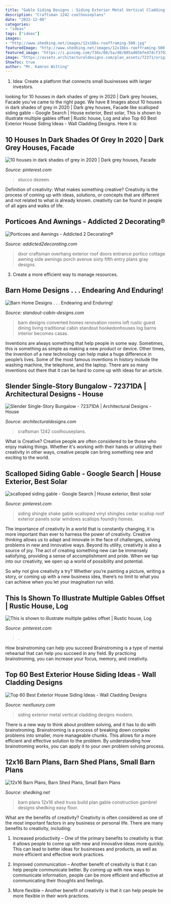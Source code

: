 ```yaml
---
title: "Gable Siding Designs : Siding Exterior Metal Vertical Cladding Designs Modern"
description: "Craftsman 1242 coolhouseplans"
date: "2022-12-08"
categories:
- "ideas"
tags: ["ideas"]
images:
- "http://www.shedking.net/images/12x16bs-roofframing-500.jpg"
featuredImage: "http://www.shedking.net/images/12x16bs-roofframing-500.jpg"
featured_image: "https://i.pinimg.com/736x/08/5a/d0/085ad05bfe474cf3792f3b9021c0dfa7--cedar-shingles-vinyl-siding.jpg"
image: "https://assets.architecturaldesigns.com/plan_assets/72371/original/72371DA_Render_1594830087.jpg?1594830088"
ShowToc: true
author: "Mr. Kamron Witting"
---
```



1. Idea: Create a platform that connects small businesses with larger investors.

	

		
looking for 10 houses in dark shades of grey in 2020 | Dark grey houses, Facade you've came to the right page. We have 8 Images about 10 houses in dark shades of grey in 2020 | Dark grey houses, Facade like scalloped siding gable - Google Search | House exterior, Best solar, This is shown to illustrate multiple gables offset | Rustic house, Log and also Top 60 Best Exterior House Siding Ideas - Wall Cladding Designs. Here it is:
		
    
## 10 Houses In Dark Shades Of Grey In 2020 | Dark Grey Houses, Facade

<img loading=lazy src="https://i.pinimg.com/736x/1e/9c/5a/1e9c5aa556a85ce65b18703353d61d93.jpg" onerror="this.onerror=null;this.src='https://tse3.mm.bing.net/th?id=OIP.ffX71aRQWYW_Whu53qtxpgHaHa&amp;pid=15.1';" alt="10 houses in dark shades of grey in 2020 | Dark grey houses, Facade">

_Source: pinterest.com_

>stucco dezeen. 

	

Definition of creativity: What makes something creative?
Creativity is the process of coming up with ideas, solutions, or concepts that are different and not related to what is already known. creativity can be found in people of all ages and walks of life.

    
## Porticoes And Awnings - Addicted 2 Decorating®

<img loading=lazy src="https://www.addicted2decorating.com/wp-content/uploads/2017/07/portico-over-door-from-Sixty-Fifth-Avenue.jpg" onerror="this.onerror=null;this.src='https://tse2.mm.bing.net/th?id=OIP.4aRha4c6sgfTeB-yWlBJ4gHaJ4&amp;pid=15.1';" alt="Porticoes and Awnings - Addicted 2 Decorating®">

_Source: addicted2decorating.com_

>door craftsman overhang exterior roof doors entrance portico cottage awning side awnings porch avenue sixty fifth entry plans gray designs. 

	

3. Create a more efficient way to manage resources.

    
## Barn Home Designs . . . Endearing And Enduring!

<img loading=lazy src="http://www.standout-cabin-designs.com/images/barn-home-designs5.jpg" onerror="this.onerror=null;this.src='https://tse4.mm.bing.net/th?id=OIP.iNFz6Kt78wyULzIzj-4WagHaKV&amp;pid=15.1';" alt="Barn Home Designs . . . Endearing and Enduring!">

_Source: standout-cabin-designs.com_

>barn designs converted homes renovation rooms loft rustic guest dining living traditional cabin standout hookedonhouses log barns interior becomes casas. 

	

Inventions are always something that help people in some way. Sometimes, this is something as simple as making a new product or device. Other times, the invention of a new technology can help make a huge difference in people’s lives. Some of the most famous inventions in history include the washing machine, the telephone, and the laptop. There are so many inventions out there that it can be hard to come up with ideas for an article.

    
## Slender Single-Story Bungalow - 72371DA | Architectural Designs - House

<img loading=lazy src="https://assets.architecturaldesigns.com/plan_assets/72371/original/72371DA_Render_1594830087.jpg?1594830088" onerror="this.onerror=null;this.src='https://tse3.mm.bing.net/th?id=OIP.Ugw6gckqJSUv4gZayauabgHaE8&amp;pid=15.1';" alt="Slender Single-Story Bungalow - 72371DA | Architectural Designs - House">

_Source: architecturaldesigns.com_

>craftsman 1242 coolhouseplans. 

	

What is Creative?
Creative people are often considered to be those who enjoy making things. Whether it's working with their hands or utilizing their creativity in other ways, creative people can bring something new and exciting to the world.

    
## Scalloped Siding Gable - Google Search | House Exterior, Best Solar

<img loading=lazy src="https://i.pinimg.com/736x/08/5a/d0/085ad05bfe474cf3792f3b9021c0dfa7--cedar-shingles-vinyl-siding.jpg" onerror="this.onerror=null;this.src='https://tse2.mm.bing.net/th?id=OIP.cr46BkYFsxfUbEUYTBD3mgHaGP&amp;pid=15.1';" alt="scalloped siding gable - Google Search | House exterior, Best solar">

_Source: pinterest.com_

>siding shingle shake gable scalloped vinyl shingles cedar scallop roof exterior panels solar windows scallops foundry homes. 

	

The importance of creativity
In a world that is constantly changing, it is more important than ever to harness the power of creativity. Creative thinking allows us to adapt and innovate in the face of challenges, solving problems in new and innovative ways.
Beyond its utility, creativity is also a source of joy. The act of creating something new can be immensely satisfying, providing a sense of accomplishment and pride. When we tap into our creativity, we open up a world of possibility and potential.

So why not give creativity a try? Whether you’re painting a picture, writing a story, or coming up with a new business idea, there’s no limit to what you can achieve when you let your imagination run wild.

    
## This Is Shown To Illustrate Multiple Gables Offset | Rustic House, Log

<img loading=lazy src="https://i.pinimg.com/originals/28/10/12/28101218a578828dca2481e7fada2acf.jpg" onerror="this.onerror=null;this.src='https://tse4.mm.bing.net/th?id=OIP.LAhs1LJra6PlKsa3785X4QHaJ7&amp;pid=15.1';" alt="This is shown to illustrate multiple gables offset | Rustic house, Log">

_Source: pinterest.com_

>. 

	

How brainstroming can help you succeed
Brainstroming is a type of mental rehearsal that can help you succeed in any field. By practicing brainstroming, you can increase your focus, memory, and creativity.

    
## Top 60 Best Exterior House Siding Ideas - Wall Cladding Designs

<img loading=lazy src="http://nextluxury.com/wp-content/uploads/house-siding-exterior-design-black-vertical-metal.jpg" onerror="this.onerror=null;this.src='https://tse3.mm.bing.net/th?id=OIP.VXfWh8VEGYGZGgBJy8eTRgHaIp&amp;pid=15.1';" alt="Top 60 Best Exterior House Siding Ideas - Wall Cladding Designs">

_Source: nextluxury.com_

>siding exterior metal vertical cladding designs modern. 

	

There is a new way to think about problem solving, and it has to do with brainstroming. Brainstroming is a process of breaking down complex problems into smaller, more manageable chunks. This allows for a more efficient and effective solution to the problem. By understanding how brainstroming works, you can apply it to your own problem solving process.

    
## 12x16 Barn Plans, Barn Shed Plans, Small Barn Plans

<img loading=lazy src="http://www.shedking.net/images/12x16bs-roofframing-500.jpg" onerror="this.onerror=null;this.src='https://tse2.mm.bing.net/th?id=OIP.738YHZFNC1_hM_vl02hhOQHaEw&amp;pid=15.1';" alt="12x16 Barn Plans, Barn Shed Plans, Small Barn Plans">

_Source: shedking.net_

>barn plans 12x16 shed truss build plan gable construction gambrel designs shedking easy floor. 

	

What are the benefits of creativity?
Creativity is often considered as one of the most important factors in any business or personal life. There are many benefits to creativity, including: 
1. Increased productivity – One of the primary benefits to creativity is that it allows people to come up with new and innovative ideas more quickly. This can lead to better ideas for businesses and products, as well as more efficient and effective work practices.

2. Improved communication – Another benefit of creativity is that it can help people communicate better. By coming up with new ways to communicate information, people can be more efficient and effective at communicating their thoughts and feelings.

3. More flexible – Another benefit of creativity is that it can help people be more flexible in their work practices.

